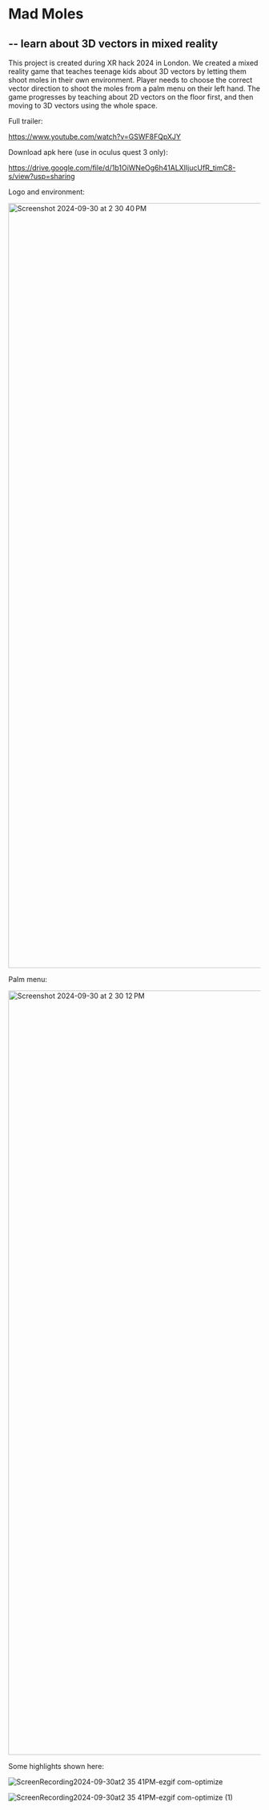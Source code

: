 # Mad Moles
## -- learn about 3D vectors in mixed reality

This project is created during XR hack 2024 in London.
We created a mixed reality game that teaches teenage kids about 3D vectors by letting them shoot moles in their own environment.
Player needs to choose the correct vector direction to shoot the moles from a palm menu on their left hand.
The game progresses by teaching about 2D vectors on the floor first, and then moving to 3D vectors using the whole space.

Full trailer:

https://www.youtube.com/watch?v=GSWF8FQpXJY

Download apk here (use in oculus quest 3 only):

https://drive.google.com/file/d/1b1OiWNeOg6h41ALXlIjucUfR_timC8-s/view?usp=sharing

Logo and environment:

<img width="1524" alt="Screenshot 2024-09-30 at 2 30 40 PM" src="https://github.com/user-attachments/assets/1bbf2b54-4dd9-4f86-a81e-bd39b0cbcf6a">

Palm menu:

<img width="1523" alt="Screenshot 2024-09-30 at 2 30 12 PM" src="https://github.com/user-attachments/assets/8cbff160-10dc-4e14-b7fe-36c7176eef9e">

Some highlights shown here:

![ScreenRecording2024-09-30at2 35 41PM-ezgif com-optimize](https://github.com/user-attachments/assets/df4d56fb-3e3d-45e8-a83a-3aa277c4239b)

![ScreenRecording2024-09-30at2 35 41PM-ezgif com-optimize (1)](https://github.com/user-attachments/assets/4443e419-a60b-4e6d-aa84-0c828d6db4f4)
